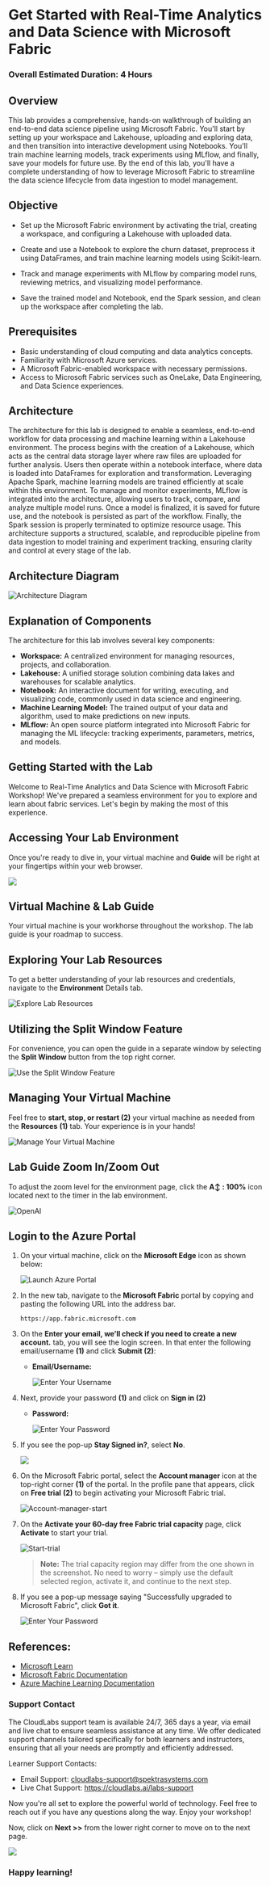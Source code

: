 # Get Started with Real-Time Analytics and Data Science with Microsoft Fabric

### Overall Estimated Duration: 4 Hours

## Overview

This lab provides a comprehensive, hands-on walkthrough of building an end-to-end data science pipeline using Microsoft Fabric. You'll start by setting up your workspace and Lakehouse, uploading and exploring data, and then transition into interactive development using Notebooks. You'll train machine learning models, track experiments using MLflow, and finally, save your models for future use. By the end of this lab, you'll have a complete understanding of how to leverage Microsoft Fabric to streamline the data science lifecycle from data ingestion to model management.

## Objective

- Set up the Microsoft Fabric environment by activating the trial, creating a workspace, and configuring a Lakehouse with uploaded data.

- Create and use a Notebook to explore the churn dataset, preprocess it using DataFrames, and train machine learning models using Scikit-learn.

- Track and manage experiments with MLflow by comparing model runs, reviewing metrics, and visualizing model performance.

- Save the trained model and Notebook, end the Spark session, and clean up the workspace after completing the lab.

## Prerequisites

- Basic understanding of cloud computing and data analytics concepts.  
- Familiarity with Microsoft Azure services.  
- A Microsoft Fabric-enabled workspace with necessary permissions.  
- Access to Microsoft Fabric services such as OneLake, Data Engineering, and Data Science experiences.  

## Architecture

The architecture for this lab is designed to enable a seamless, end-to-end workflow for data processing and machine learning within a Lakehouse environment. The process begins with the creation of a Lakehouse, which acts as the central data storage layer where raw files are uploaded for further analysis. Users then operate within a notebook interface, where data is loaded into DataFrames for exploration and transformation. Leveraging Apache Spark, machine learning models are trained efficiently at scale within this environment. To manage and monitor experiments, MLflow is integrated into the architecture, allowing users to track, compare, and analyze multiple model runs. Once a model is finalized, it is saved for future use, and the notebook is persisted as part of the workflow. Finally, the Spark session is properly terminated to optimize resource usage. This architecture supports a structured, scalable, and reproducible pipeline from data ingestion to model training and experiment tracking, ensuring clarity and control at every stage of the lab.

## Architecture Diagram

![Architecture Diagram](./Images/archdiagram.png)

## Explanation of Components

The architecture for this lab involves several key components:

- **Workspace:** A centralized environment for managing resources, projects, and collaboration.
- **Lakehouse:** A unified storage solution combining data lakes and warehouses for scalable analytics.
- **Notebook:** An interactive document for writing, executing, and visualizing code, commonly used in data science and engineering.
- **Machine Learning Model:** The trained output of your data and algorithm, used to make predictions on new inputs.
- **MLflow:** An open source platform integrated into Microsoft Fabric for managing the ML lifecycle: tracking experiments, parameters, metrics, and models.

## Getting Started with the Lab

Welcome to Real-Time Analytics and Data Science with Microsoft Fabric Workshop! We've prepared a seamless environment for you to explore and learn about fabric services. Let's begin by making the most of this experience.

## Accessing Your Lab Environment

Once you're ready to dive in, your virtual machine and **Guide** will be right at your fingertips within your web browser.
 
![](./Images/8-7-25-g1.png)

## Virtual Machine & Lab Guide

Your virtual machine is your workhorse throughout the workshop. The lab guide is your roadmap to success.

## Exploring Your Lab Resources
 
To get a better understanding of your lab resources and credentials, navigate to the **Environment** Details tab.
 
![Explore Lab Resources](./Images/june-getting-started-3.png)
 
## Utilizing the Split Window Feature
 
For convenience, you can open the guide in a separate window by selecting the **Split Window** button from the top right corner.
 
![Use the Split Window Feature](./Images/june-getting-started-2.png)
 
## Managing Your Virtual Machine
 
Feel free to **start, stop, or restart (2)** your virtual machine as needed from the **Resources** **(1)** tab. Your experience is in your hands!
 
![Manage Your Virtual Machine](./Images/8-7-25-g2.png)
 
## Lab Guide Zoom In/Zoom Out
 
To adjust the zoom level for the environment page, click the **A↕ : 100%** icon located next to the timer in the lab environment.

 ![OpenAI](./Images/june-getting-started-6upd.png)

## Login to the Azure Portal

1. On your virtual machine, click on the **Microsoft Edge** icon as shown below:
 
   ![Launch Azure Portal](./Images/11-7-25-g1.png)

1. In the new tab, navigate to the **Microsoft Fabric** portal by copying and pasting the following URL into the address bar.

   ```
   https://app.fabric.microsoft.com
   ```
   
1. On the **Enter your email, we’ll check if you need to create a new account.** tab, you will see the login screen. In that enter the following email/username **(1)** and click **Submit (2)**:

   - **Email/Username:** <inject key="AzureAdUserEmail"></inject>
 
       ![Enter Your Username](./Images/11-7-25-g2.png)
 
1. Next, provide your password **(1)** and click on **Sign in (2)**
 
   - **Password:** <inject key="AzureAdUserPassword"></inject>
 
       ![Enter Your Password](./Images/11-7-25-g3.png)

1. If you see the pop-up **Stay Signed in?**, select **No**.

   ![](./Images/11-7-25-g4.png)

1. On the Microsoft Fabric portal, select the **Account manager** icon at the top-right corner **(1)** of the portal. In the profile pane that appears, click on **Free trial** **(2)** to begin activating your Microsoft Fabric trial.

   ![Account-manager-start](./Images/8-7-25-l1-7.png)

1. On the **Activate your 60-day free Fabric trial capacity** page, click **Activate** to start your trial.

   ![Start-trial](./Images/8-7-25-l1-8.png)

   >**Note:** The trial capacity region may differ from the one shown in the screenshot. No need to worry – simply use the default selected region, activate it, and continue to the next step.

1. If you see a pop-up message saying "Successfully upgraded to Microsoft Fabric", click **Got it**.

   ![Enter Your Password](./Images/11-7-25-g5.png)

## References:
- [Microsoft Learn](https://learn.microsoft.com)
- [Microsoft Fabric Documentation](https://learn.microsoft.com/en-us/fabric/)
- [Azure Machine Learning Documentation](https://learn.microsoft.com/en-us/azure/machine-learning/)
   
### Support Contact
The CloudLabs support team is available 24/7, 365 days a year, via email and live chat to ensure seamless assistance at any time. We offer dedicated support channels tailored specifically for both learners and instructors, ensuring that all your needs are promptly and efficiently addressed.
 
Learner Support Contacts:
 
- Email Support: cloudlabs-support@spektrasystems.com
- Live Chat Support: https://cloudlabs.ai/labs-support

Now you're all set to explore the powerful world of technology. Feel free to reach out if you have any questions along the way. Enjoy your workshop!

Now, click on **Next >>** from the lower right corner to move on to the next page.

  ![](./Images/next.png)
 
### Happy learning!
